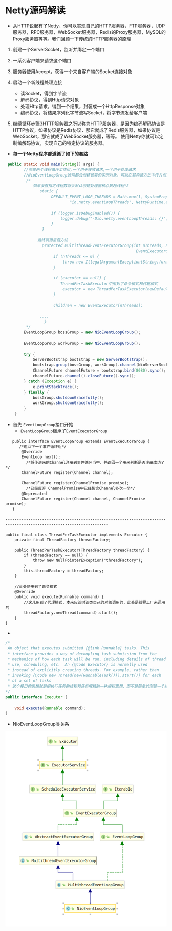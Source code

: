 # Netty源码解读
- 从HTTP说起有了Netty，你可以实现自己的HTTP服务器，FTP服务器，UDP服务器，RPC服务器，WebSocket服务器，Redis的Proxy服务器，MySQL的Proxy服务器等等。我们回顾一下传统的HTTP服务器的原理
1. 创建一个ServerSocket，监听并绑定一个端口 
2. 一系列客户端来请求这个端口 
3. 服务器使用Accept，获得一个来自客户端的Socket连接对象
4. 启动一个新线程处理连接

    - 读Socket，得到字节流 
    - 解码协议，得到Http请求对象 
    - 处理Http请求，得到一个结果，封装成一个HttpResponse对象 
    - 编码协议，将结果序列化字节流写Socket，将字节流发给客户端 
    
5. 继续循环步骤3HTTP服务器之所以称为HTTP服务器，是因为编码解码协议是HTTP协议，如果协议是Redis协议，那它就成了Redis服务器，如果协议是WebSocket，那它就成了WebSocket服务器，等等。
使用Netty你就可以定制编解码协议，实现自己的特定协议的服务器。

- **每一个Netty程序都遵循了如下的套路**
```java
 public static void main(String[] args) {
        //创建两个线程循环工作组,一个用于接收请求,一个用于处理请求
        //NioEventLoopGroup通常都会创建该类的实例对象，可以在其构造方法中传入创建的线程数
         /*
            如果没有指定线程数将会默认创建处理器核心数超线程*2
               static {
                    DEFAULT_EVENT_LOOP_THREADS = Math.max(1, SystemPropertyUtil.getInt(
                            "io.netty.eventLoopThreads", NettyRuntime.availableProcessors() * 2));
            
                    if (logger.isDebugEnabled()) {
                        logger.debug("-Dio.netty.eventLoopThreads: {}", DEFAULT_EVENT_LOOP_THREADS);
                    }
                }
           
              最终调用重载方法
                protected MultithreadEventExecutorGroup(int nThreads, Executor executor,
                                                         EventExecutorChooserFactory chooserFactory, Object... args) {
                     if (nThreads <= 0) {
                         throw new IllegalArgumentException(String.format("nThreads: %d (expected: > 0)", nThreads));
                     }
             
                     if (executor == null) {
                        ThreadPerTaskExecutor中用到了命令模式和代理模式
                         executor = new ThreadPerTaskExecutor(newDefaultThreadFactory());
                     }
             
                     children = new EventExecutor[nThreads];
             
               ....
                 }
         */
        EventLoopGroup bossGroup = new NioEventLoopGroup();

        EventLoopGroup workGroup = new NioEventLoopGroup();

        try {
            ServerBootstrap bootstrap = new ServerBootstrap();
            bootstrap.group(bossGroup, workGroup).channel(NioServerSocketChannel.class).childHandler(new HelloWorldChannelInitializer());
            ChannelFuture channelFuture = bootstrap.bind(8080).sync();
            channelFuture.channel().closeFuture().sync();
        } catch (Exception e) {
            e.printStackTrace();
        } finally {
            bossGroup.shutdownGracefully();
            workGroup.shutdownGracefully();
        }
    }

```

- 首先 `EventLoopGroup`接口开始
    - `EventLoopGroup`继承了`EventExecutorGroup`
    
  
```
   public interface EventLoopGroup extends EventExecutorGroup {
      /*返回下一个事件循环组*/
       @Override
       EventLoop next();
         /*将传进来的Channel注册到事件循环当中，并返回一个用来判断是否注册成功了*/
       ChannelFuture register(Channel channel);
   
       ChannelFuture register(ChannelPromise promise);
         /*已经废弃 ChannelPromise中已经包含Channel多次一举*/
       @Deprecated
       ChannelFuture register(Channel channel, ChannelPromise promise);
   }

-------------------------------------------------------------------------------------------------------------------

public final class ThreadPerTaskExecutor implements Executor {
    private final ThreadFactory threadFactory;

    public ThreadPerTaskExecutor(ThreadFactory threadFactory) {
        if (threadFactory == null) {
            throw new NullPointerException("threadFactory");
        }
        this.threadFactory = threadFactory;
    }

    //此处使用到了命令模式
    @Override
    public void execute(Runnable command) {
        //这儿用到了代理模式，本来应该时该类自己的对象调用的，此处是线程工厂来调用的
        threadFactory.newThread(command).start();
    }
}
```
- 
```java
/*
 An object that executes submitted {@link Runnable} tasks. This
 * interface provides a way of decoupling task submission from the
 * mechanics of how each task will be run, including details of thread
 * use, scheduling, etc.  An {@code Executor} is normally used
 * instead of explicitly creating threads. For example, rather than
 * invoking {@code new Thread(new(RunnableTask())).start()} for each
 * of a set of tasks
 * 这个接口的思想就是把执行任务的线程和任务解耦的一种编程思想，而不是简单的创建一个线程然后在run方法中写需要执行的任务，然后直接.start启动线程
*/
public interface Executor {
    
    void execute(Runnable command);
}

```
- NioEventLoopGroup类关系

![NioEventLoopGroup类关系](./images/NioEventLoopGroup.png)